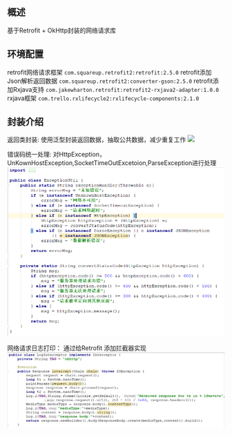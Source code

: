 ## 概述
基于Retrofit + OkHttp封装的网络请求库

## 环境配置
retrofit网络请求框架   `com.squareup.retrofit2:retrofit:2.5.0`
retrofit添加Json解析返回数据  `com.squareup.retrofit2:converter-gson:2.5.0`
retrofit添加Rxjava支持  `com.jakewharton.retrofit:retrofit2-rxjava2-adapter:1.0.0`
rxjava框架  `com.trello.rxlifecycle2:rxlifecycle-components:2.1.0`


## 封装介绍
返回类封装:
使用泛型封装返回数据，抽取公共数据，减少重复工作
![](documents/1.png)

错误码统一处理:
对HttpException，UnKownHostException,SocketTimeOutExcetoion,ParseException进行处理
![](document/2.png)

网络请求日志打印：
通过给Retrofit 添加拦截器实现
![](document/3.png)
